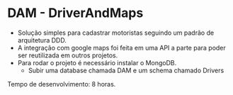 # DAM - DriverAndMaps

- Solução simples para cadastrar motoristas seguindo um padrão de arquitetura DDD.
- A integração com google maps foi feita em uma API a parte para poder ser reutilizada em outros projetos.
- Para rodar o projeto é necessário instalar o MongoDB.
  - Subir uma database chamada DAM e um schema chamado Drivers

Tempo de desenvolvimento: 8 horas.
